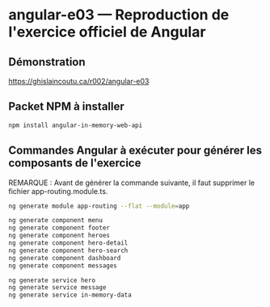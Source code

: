 # angular-e03 &mdash; Reproduction de l'exercice officiel de Angular

## Démonstration
https://ghislaincoutu.ca/r002/angular-e03

## Packet NPM à installer
```sh
npm install angular-in-memory-web-api
```

## Commandes Angular à exécuter pour générer les composants de l'exercice
REMARQUE : Avant de générer la commande suivante, il faut supprimer le fichier app-routing.module.ts.
```sh
ng generate module app-routing --flat --module=app

ng generate component menu
ng generate component footer
ng generate component heroes
ng generate component hero-detail
ng generate component hero-search
ng generate component dashboard
ng generate component messages

ng generate service hero
ng generate service message
ng generate service in-memory-data
```
